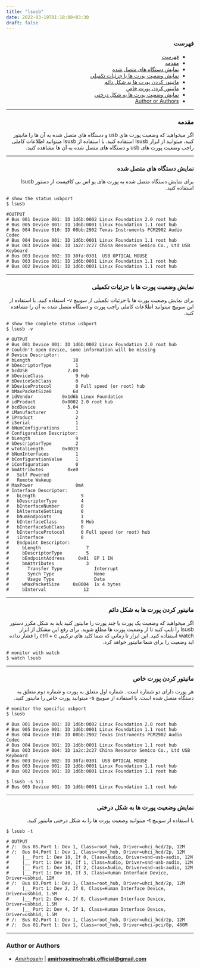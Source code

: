 ```yaml
---
title: "lsusb"
date: 2022-03-19T01:18:08+03:30
draft: false
---
```




<div dir='rtl'>

### فهرست

- [فهرست](#فهرست)
- [مقدمه](#مقدمه)
- [نمایش دستگاه های متصل شده](#نمایش-دستگاه-های-متصل-شده)
- [نمایش وضعیت پورت ها با جزئیات تکمیلی](#نمایش-وضعیت-پورت-ها-با-جزئیات-تکمیلی)
- [مانیتور کردن پورت ها به شکل دائم](#مانیتور-کردن-پورت-ها-به-شکل-دائم)
- [مانیتور کردن پورت خاص](#مانیتور-کردن-پورت-خاص)
- [نمایش وضعیت پورت ها به شکل درختی](#نمایش-وضعیت-پورت-ها-به-شکل-درختی)
- [Author or Authors](#author-or-authors)
</div>



---
<div dir='rtl'>

### مقدمه
اگر میخواهید که وضعیت پورت های usb و دستگاه های متصل شده به آن ها را مانیتور کنید، میتوانید از ابزار lsusb استفاده کنید. با استفاده از lsusb میتوانید اطلاعات کاملی راجب وضعیت پورت های usb و دستگاه های متصل شده به آن ها مشاهده کنید.
</div>

---
<div dir='rtl'>

### نمایش دستگاه های متصل شده
برای نمایش دستگاه متصل شده به پورت های یو اس بی کافیست از دستور lsusb استفاده کنید.

</div>

    # show the status usbport
    $ lsusb
    
    #OUTPUT
    # Bus 001 Device 001: ID 1d6b:0002 Linux Foundation 2.0 root hub
    # Bus 005 Device 001: ID 1d6b:0001 Linux Foundation 1.1 root hub
    # Bus 004 Device 010: ID 08bb:2902 Texas Instruments PCM2902 Audio Codec
    # Bus 004 Device 001: ID 1d6b:0001 Linux Foundation 1.1 root hub
    # Bus 003 Device 004: ID 1a2c:2c27 China Resource Semico Co., Ltd USB Keyboard
    # Bus 003 Device 002: ID 30fa:0301  USB OPTICAL MOUSE 
    # Bus 003 Device 001: ID 1d6b:0001 Linux Foundation 1.1 root hub
    # Bus 002 Device 001: ID 1d6b:0001 Linux Foundation 1.1 root hub
      



---
<div dir='rtl'>

### نمایش وضعیت پورت ها با جزئیات تکمیلی
برای نمایش وضعیت پورت ها با جزئیات تکمیلی از سوییچ v- استفاده کنید. با استفاده از این سوییچ میتوانید اطلاعات کاملی راجب پورت و دستگاه متصل شده به آن را مشاهده کنید.

</div>

    # show the complete status usbport
    $ lsusb -v

    # OUTPUT
    # Bus 001 Device 001: ID 1d6b:0002 Linux Foundation 2.0 root hub
    # Couldn't open device, some information will be missing
    # Device Descriptor:
    # bLength                18
    # bDescriptorType         1
    # bcdUSB               2.00
    # bDeviceClass            9 Hub
    # bDeviceSubClass         0 
    # bDeviceProtocol         0 Full speed (or root) hub
    # bMaxPacketSize0        64
    # idVendor           0x1d6b Linux Foundation
    # idProduct          0x0002 2.0 root hub
    # bcdDevice            5.04
    # iManufacturer           3 
    # iProduct                2 
    # iSerial                 1 
    # bNumConfigurations      1
    # Configuration Descriptor:
    # bLength                 9
    # bDescriptorType         2
    # wTotalLength       0x0019
    # bNumInterfaces          1
    # bConfigurationValue     1
    # iConfiguration          0 
    # bmAttributes         0xe0
    #   Self Powered
    #   Remote Wakeup
    # MaxPower                0mA
    # Interface Descriptor:
    #   bLength                 9
    #   bDescriptorType         4
    #   bInterfaceNumber        0
    #   bAlternateSetting       0
    #   bNumEndpoints           1
    #   bInterfaceClass         9 Hub
    #   bInterfaceSubClass      0 
    #   bInterfaceProtocol      0 Full speed (or root) hub
    #   iInterface              0 
    #   Endpoint Descriptor:
    #     bLength                 7
    #     bDescriptorType         5
    #     bEndpointAddress     0x81  EP 1 IN
    #     bmAttributes            3
    #       Transfer Type            Interrupt
    #       Synch Type               None
    #       Usage Type               Data
    #     wMaxPacketSize     0x0004  1x 4 bytes
    #     bInterval              12




---
<div dir='rtl'>

### مانیتور کردن پورت ها به شکل دائم
اگر میخواهید که وضعیت یک پورت یا چند پورت را مانیتور کنید باید به شکل مکرر دستور lsusb را تایپ کنید تا از وضعیت پورت ها مطلع شوید. برای رفع این مشکل از ابزار watch استفاده کنید.
این ابزار تا زمانی که شما کلید های ترکیبی ctrl + c را فشار نداده اید وضعیت را برای شما مانیتور خواهد کرد.

</div>

    # monitor with watch
    $ watch lsusb



---
<div dir='rtl'>

### مانیتور کردن پورت خاص
هر پورت دارای دو شماره است . شماره اول متعلق به پورت و شماره دوم متعلق به دستگاه متصل شده است.
با استفاده از سوییچ s- میتوانید پورت خاص را مانیتور کنید.

</div>

    # monitor the specific usbport
    $ lsusb

    # Bus 001 Device 001: ID 1d6b:0002 Linux Foundation 2.0 root hub
    # Bus 005 Device 001: ID 1d6b:0001 Linux Foundation 1.1 root hub
    # Bus 004 Device 010: ID 08bb:2902 Texas Instruments PCM2902 Audio Codec
    # Bus 004 Device 001: ID 1d6b:0001 Linux Foundation 1.1 root hub
    # Bus 003 Device 004: ID 1a2c:2c27 China Resource Semico Co., Ltd USB Keyboard
    # Bus 003 Device 002: ID 30fa:0301  USB OPTICAL MOUSE 
    # Bus 003 Device 001: ID 1d6b:0001 Linux Foundation 1.1 root hub
    # Bus 002 Device 001: ID 1d6b:0001 Linux Foundation 1.1 root hub

    $ lsusb -s 5:1
    # Bus 005 Device 001: ID 1d6b:0001 Linux Foundation 1.1 root hub




---
<div dir='rtl'>

### نمایش وضعیت پورت ها به شکل درختی
با استفاده از سوییچ t- میتوانید وضعیت پورت ها را به شکل درختی مانیتور کنید.

</div>

    $ lsusb -t
    
    # OUTPUT
    # /:  Bus 05.Port 1: Dev 1, Class=root_hub, Driver=uhci_hcd/2p, 12M
    # /:  Bus 04.Port 1: Dev 1, Class=root_hub, Driver=uhci_hcd/2p, 12M
    #     |__ Port 1: Dev 10, If 0, Class=Audio, Driver=snd-usb-audio, 12M
    #     |__ Port 1: Dev 10, If 1, Class=Audio, Driver=snd-usb-audio, 12M
    #     |__ Port 1: Dev 10, If 2, Class=Audio, Driver=snd-usb-audio, 12M
    #     |__ Port 1: Dev 10, If 3, Class=Human Interface Device, Driver=usbhid, 12M
    # /:  Bus 03.Port 1: Dev 1, Class=root_hub, Driver=uhci_hcd/2p, 12M
    #     |__ Port 1: Dev 2, If 0, Class=Human Interface Device, Driver=usbhid, 1.5M
    #     |__ Port 2: Dev 4, If 0, Class=Human Interface Device, Driver=usbhid, 1.5M
    #     |__ Port 2: Dev 4, If 1, Class=Human Interface Device, Driver=usbhid, 1.5M
    # /:  Bus 02.Port 1: Dev 1, Class=root_hub, Driver=uhci_hcd/2p, 12M
    # /:  Bus 01.Port 1: Dev 1, Class=root_hub, Driver=ehci-pci/8p, 480M




---
### Author or Authors

- *[Amirhosein](https://github.com/amirhoseinsb)* | **<amirhoseinsohrabi.official@gmail.com>**
